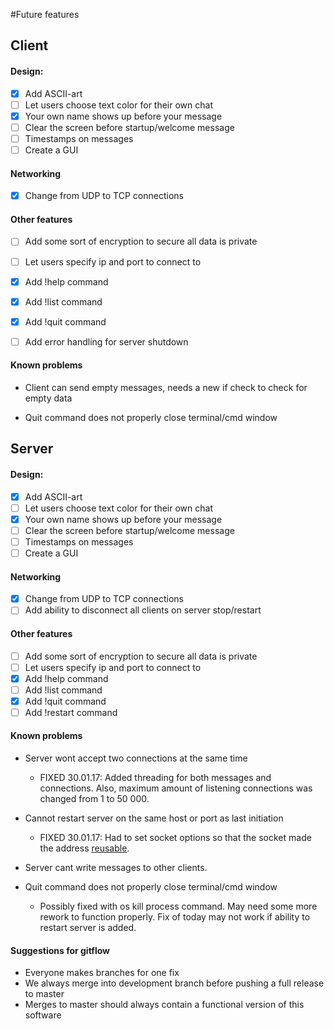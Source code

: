 #Future features

## Client

#### Design:
- [x] Add ASCII-art
- [ ] Let users choose text color for their own chat
- [x] Your own name shows up before your message
- [ ] Clear the screen before startup/welcome message
- [ ] Timestamps on messages
- [ ] Create a GUI

#### Networking
- [x] Change from UDP to TCP connections

#### Other features
- [ ] Add some sort of encryption to secure all data is private
- [ ] Let users specify ip and port to connect to
- [x] Add !help command
- [x] Add !list command
- [x] Add !quit command
- [ ] Add error handling for server shutdown


#### Known problems
- Client can send empty messages, needs a new if check to check for empty data

- Quit command does not properly close terminal/cmd window

## Server

#### Design:
- [x] Add ASCII-art
- [ ] Let users choose text color for their own chat
- [x] Your own name shows up before your message
- [ ] Clear the screen before startup/welcome message
- [ ] Timestamps on messages
- [ ] Create a GUI

#### Networking
- [x] Change from UDP to TCP connections
- [ ] Add ability to disconnect all clients on server stop/restart

#### Other features
- [ ] Add some sort of encryption to secure all data is private
- [ ] Let users specify ip and port to connect to
- [x] Add !help command
- [ ] Add !list command
- [x] Add !quit command
- [ ] Add !restart command

#### Known problems

- Server wont accept two connections at the same time
    - FIXED 30.01.17: Added threading for both messages and connections. Also, maximum amount of listening connections was changed from 1 to 50 000.

- Cannot restart server on the same host or port as last initiation
    - FIXED 30.01.17: Had to set socket options so that the socket made the address [reusable](https://docs.python.org/2/library/socket.html#socket.socket.getsockopt).

- Server cant write messages to other clients.

- Quit command does not properly close terminal/cmd window
    - Possibly fixed with os kill process command. May need some more rework to function properly. Fix of today may not work if ability to restart server is added.

#### Suggestions for gitflow

- Everyone makes branches for one fix
- We always merge into development branch before pushing a full release to master
- Merges to master should always contain a functional version of this software